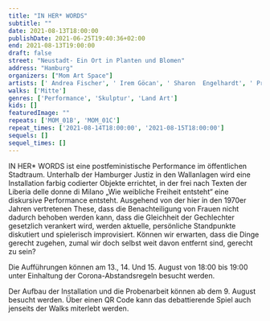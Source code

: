 ```yaml
---
title: "IN HER* WORDS"
subtitle: ""
date: 2021-08-13T18:00:00
publishDate: 2021-06-25T19:40:36+02:00
end: 2021-08-13T19:00:00
draft: false
street: "Neustadt- Ein Ort in Planten und Blomen"
address: "Hamburg"
organizers: ["Mom Art Space"]
artists: [' Andrea Fischer', ' Irem Göcan', ' Sharon  Engelhardt', ' Priska Engelhardt', ' Ute Rauwald', ' Dagmar Rauwald', ' Harald Kainer', ' Clara Bauer', ' Berna Celebi', ' Levin Hoffmann', ' Marlene Kreidt', ' Josefine Kreidt']
walks: ['Mitte']
genres: ['Performance', 'Skulptur', 'Land Art']
kids: []
featuredImage: ""
repeats: ['MOM_01B', 'MOM_01C']
repeat_times: ['2021-08-14T18:00:00', '2021-08-15T18:00:00']
sequels: []
sequel_times: []
---
```


IN HER\* WORDS ist eine postfeministische Performance im öffentlichen Stadtraum. Unterhalb der Hamburger Justiz in den Wallanlagen wird eine Installation farbig codierter Objekte errichtet, in der frei nach Texten der Liberia delle donne di Milano „Wie weibliche Freiheit entsteht“ eine diskursive Performance entsteht. Ausgehend von der hier in den 1970er Jahren vertretenen These, dass die Benachteiligung von Frauen nicht dadurch behoben werden kann, dass die Gleichheit der Gechlechter gesetzlich verankert wird, werden aktuelle, persönliche Standpunkte diskutiert und spielerisch improvisiert.  Können wir erwarten, dass die Dinge gerecht zugehen, zumal wir doch selbst weit davon entfernt sind, gerecht zu sein?

Die Aufführungen können am 13., 14. Und 15. August von 18:00 bis 19:00 unter Einhaltung der Corona-Abstandsregeln besucht werden. 

Der Aufbau der Installation und die Probenarbeit können ab dem 9. August besucht werden. Über einen QR Code kann das debattierende Spiel auch jenseits der Walks miterlebt werden.